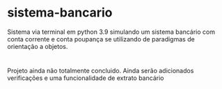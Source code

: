# sistema-bancario
Sistema via terminal em python 3.9 simulando um sistema bancário com conta corrente e conta poupança se utilizando de paradigmas de orientação a objetos. 
#
Projeto ainda não totalmente concluido. Ainda serão adicionados verificações e uma funcionalidade de extrato bancário
